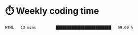 
# :stopwatch: Weekly coding time 
<!--START_SECTION:waka-->
```text
HTML   13 mins         █████████████████████████   99.60 % 
```
<!--END_SECTION:waka-->


<!-- <p> <img src="https://github-readme-stats.vercel.app/api?username=cozgerest&show_icons=true&hide_border=false" />  </p> -->

